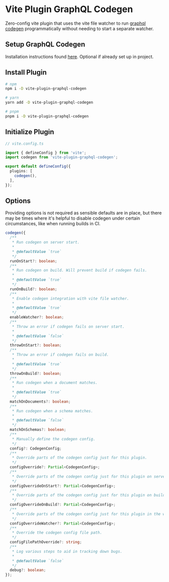 # Vite Plugin GraphQL Codegen

Zero-config vite plugin that uses the vite file watcher to run [graphql codegen](https://www.graphql-code-generator.com/) programmatically without needing to start a separate watcher.

## Setup GraphQL Codegen

Installation instructions found [here](https://www.graphql-code-generator.com/docs/getting-started/installation). Optional if already set up in project.

## Install Plugin

```bash
# npm
npm i -D vite-plugin-graphql-codegen

# yarn
yarn add -D vite-plugin-graphql-codegen

# pnpm
pnpm i -D vite-plugin-graphql-codegen
```

## Initialize Plugin

```ts
// vite.config.ts

import { defineConfig } from 'vite';
import codegen from 'vite-plugin-graphql-codegen';

export default defineConfig({
  plugins: [
    codegen(),
  ],
});
```

## Options

Providing options is not required as sensible defaults are in place, but there may be times where it's helpful to disable codegen under certain circumstances, like when running builds in CI.

```ts
codegen({
  /**
   * Run codegen on server start.
   *
   * @defaultValue `true`
   */
  runOnStart?: boolean;
  /**
   * Run codegen on build. Will prevent build if codegen fails.
   *
   * @defaultValue `true`
   */
  runOnBuild?: boolean;
  /**
   * Enable codegen integration with vite file watcher.
   *
   * @defaultValue `true`
   */
  enableWatcher?: boolean;
  /**
   * Throw an error if codegen fails on server start.
   *
   * @defaultValue `false`
   */
  throwOnStart?: boolean;
  /**
   * Throw an error if codegen fails on build.
   *
   * @defaultValue `true`
   */
  throwOnBuild?: boolean;
  /**
   * Run codegen when a document matches.
   *
   * @defaultValue `true`
   */
  matchOnDocuments?: boolean;
  /**
   * Run codegen when a schema matches.
   *
   * @defaultValue `false`
   */
  matchOnSchemas?: boolean;
  /**
   * Manually define the codegen config.
   */
  config?: CodegenConfig;
  /**
   * Override parts of the codegen config just for this plugin.
   */
  configOverride?: Partial<CodegenConfig>;
  /**
   * Override parts of the codegen config just for this plugin on server start.
   */
  configOverrideOnStart?: Partial<CodegenConfig>;
  /**
   * Override parts of the codegen config just for this plugin on build.
   */
  configOverrideOnBuild?: Partial<CodegenConfig>;
  /**
   * Override parts of the codegen config just for this plugin in the watcher.
   */
  configOverrideWatcher?: Partial<CodegenConfig>;
  /**
   * Override the codegen config file path.
   */
  configFilePathOverride?: string;
  /**
   * Log various steps to aid in tracking down bugs.
   *
   * @defaultValue `false`
   */
  debug?: boolean;
});
```
